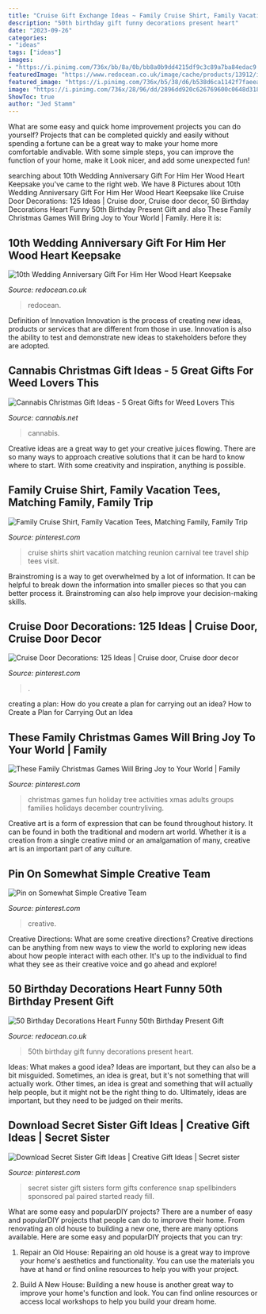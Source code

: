 ```yaml
---
title: "Cruise Gift Exchange Ideas ~ Family Cruise Shirt, Family Vacation Tees, Matching Family, Family Trip"
description: "50th birthday gift funny decorations present heart"
date: "2023-09-26"
categories:
- "ideas"
tags: ["ideas"]
images:
- "https://i.pinimg.com/736x/bb/8a/0b/bb8a0b9dd4215df9c3c89a7ba84edac9.jpg"
featuredImage: "https://www.redocean.co.uk/image/cache/products/13912/image07_2000-1500x1500.jpg"
featured_image: "https://i.pinimg.com/736x/b5/38/d6/b538d6ca1142f7faeea874f309f4a0c7.jpg"
image: "https://i.pinimg.com/736x/28/96/dd/2896dd920c626769600c0648d318e6d1.jpg"
ShowToc: true
author: "Jed Stamm"
---
```



What are some easy and quick home improvement projects you can do yourself?
Projects that can be completed quickly and easily without spending a fortune can be a great way to make your home more comfortable andivable. With some simple steps, you can improve the function of your home, make it Look nicer, and add some unexpected fun!

	

		
searching about 10th Wedding Anniversary Gift For Him Her Wood Heart Keepsake you've came to the right web. We have 8 Pictures about 10th Wedding Anniversary Gift For Him Her Wood Heart Keepsake like Cruise Door Decorations: 125 Ideas | Cruise door, Cruise door decor, 50 Birthday Decorations Heart Funny 50th Birthday Present Gift and also These Family Christmas Games Will Bring Joy to Your World | Family. Here it is:
		
    
## 10th Wedding Anniversary Gift For Him Her Wood Heart Keepsake

<img loading=lazy src="https://www.redocean.co.uk/image/cache/products/16406/image07_2000-1500x1500.jpg" onerror="this.onerror=null;this.src='https://tse3.mm.bing.net/th?id=OIP.eV5j7X3wdAifWF-bGdrChwHaHa&amp;pid=15.1';" alt="10th Wedding Anniversary Gift For Him Her Wood Heart Keepsake">

_Source: redocean.co.uk_

>redocean. 

	

Definition of Innovation
Innovation is the process of creating new ideas, products or services that are different from those in use. Innovation is also the ability to test and demonstrate new ideas to stakeholders before they are adopted.

    
## Cannabis Christmas Gift Ideas - 5 Great Gifts For Weed Lovers This

<img loading=lazy src="https://cannabis.net/drive/1000/3743_FsLx_cannabischristmasgifts.jpg" onerror="this.onerror=null;this.src='https://tse2.mm.bing.net/th?id=OIP.oCV4TFhsJ89qeH2qdTfZKgHaHM&amp;pid=15.1';" alt="Cannabis Christmas Gift Ideas - 5 Great Gifts for Weed Lovers This">

_Source: cannabis.net_

>cannabis. 

	

Creative ideas are a great way to get your creative juices flowing. There are so many ways to approach creative solutions that it can be hard to know where to start. With some creativity and inspiration, anything is possible.

    
## Family Cruise Shirt, Family Vacation Tees, Matching Family, Family Trip

<img loading=lazy src="https://i.pinimg.com/736x/46/e6/83/46e6839b15fbef2f54c0c300f381f911.jpg" onerror="this.onerror=null;this.src='https://tse2.mm.bing.net/th?id=OIP.YTOU9sltz3zRfq-X8fdGgwHaF7&amp;pid=15.1';" alt="Family Cruise Shirt, Family Vacation Tees, Matching Family, Family Trip">

_Source: pinterest.com_

>cruise shirts shirt vacation matching reunion carnival tee travel ship tees visit. 

	

Brainstroming is a way to get overwhelmed by a lot of information. It can be helpful to break down the information into smaller pieces so that you can better process it. Brainstroming can also help improve your decision-making skills.

    
## Cruise Door Decorations: 125 Ideas | Cruise Door, Cruise Door Decor

<img loading=lazy src="https://i.pinimg.com/736x/01/07/84/0107847c2f532c36c9372e99bf948c08.jpg" onerror="this.onerror=null;this.src='https://tse3.mm.bing.net/th?id=OIP.tAKYOWEEc6EfXaucUtWgHwHaJ3&amp;pid=15.1';" alt="Cruise Door Decorations: 125 Ideas | Cruise door, Cruise door decor">

_Source: pinterest.com_

>. 

	

creating a plan: How do you create a plan for carrying out an idea?
How to Create a Plan for Carrying Out an Idea

    
## These Family Christmas Games Will Bring Joy To Your World | Family

<img loading=lazy src="https://i.pinimg.com/736x/28/96/dd/2896dd920c626769600c0648d318e6d1.jpg" onerror="this.onerror=null;this.src='https://tse1.mm.bing.net/th?id=OIP.IxSSK5J_lQbQdZuPcfpFlgHaLH&amp;pid=15.1';" alt="These Family Christmas Games Will Bring Joy to Your World | Family">

_Source: pinterest.com_

>christmas games fun holiday tree activities xmas adults groups families holidays december countryliving. 

	

Creative art is a form of expression that can be found throughout history. It can be found in both the traditional and modern art world. Whether it is a creation from a single creative mind or an amalgamation of many, creative art is an important part of any culture.

    
## Pin On Somewhat Simple Creative Team

<img loading=lazy src="https://i.pinimg.com/736x/b5/38/d6/b538d6ca1142f7faeea874f309f4a0c7.jpg" onerror="this.onerror=null;this.src='https://tse1.mm.bing.net/th?id=OIP.Xy44ex2cIZhTWEb85jMuAAHaLG&amp;pid=15.1';" alt="Pin on Somewhat Simple Creative Team">

_Source: pinterest.com_

>creative. 

	

Creative Directions: What are some creative directions?
Creative directions can be anything from new ways to view the world to exploring new ideas about how people interact with each other. It's up to the individual to find what they see as their creative voice and go ahead and explore!

    
## 50 Birthday Decorations Heart Funny 50th Birthday Present Gift

<img loading=lazy src="https://www.redocean.co.uk/image/cache/products/13912/image07_2000-1500x1500.jpg" onerror="this.onerror=null;this.src='https://tse2.mm.bing.net/th?id=OIP.7PEaulD6aqEMKQJCYfy-6QHaHa&amp;pid=15.1';" alt="50 Birthday Decorations Heart Funny 50th Birthday Present Gift">

_Source: redocean.co.uk_

>50th birthday gift funny decorations present heart. 

	

Ideas: What makes a good idea?
Ideas are important, but they can also be a bit misguided. Sometimes, an idea is great, but it's not something that will actually work. Other times, an idea is great and something that will actually help people, but it might not be the right thing to do. Ultimately, ideas are important, but they need to be judged on their merits.

    
## Download Secret Sister Gift Ideas | Creative Gift Ideas | Secret Sister

<img loading=lazy src="https://i.pinimg.com/736x/bb/8a/0b/bb8a0b9dd4215df9c3c89a7ba84edac9.jpg" onerror="this.onerror=null;this.src='https://tse1.mm.bing.net/th?id=OIP.dN-_B8oRaLMZ1hb7rIb13gHaJ3&amp;pid=15.1';" alt="Download Secret Sister Gift Ideas | Creative Gift Ideas | Secret sister">

_Source: pinterest.com_

>secret sister gift sisters form gifts conference snap spellbinders sponsored pal paired started ready fill. 

	

What are some easy and popularDIY projects?
There are a number of easy and popularDIY projects that people can do to improve their home. From renovating an old house to building a new one, there are many options available. Here are some easy and popularDIY projects that you can try:
1. Repair an Old House: Repairing an old house is a great way to improve your home's aesthetics and functionality. You can use the materials you have at hand or find online resources to help you with your project.

2. Build A New House: Building a new house is another great way to improve your home's function and look. You can find online resources or access local workshops to help you build your dream home.

